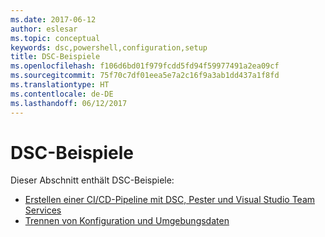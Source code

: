 ```yaml
---
ms.date: 2017-06-12
author: eslesar
ms.topic: conceptual
keywords: dsc,powershell,configuration,setup
title: DSC-Beispiele
ms.openlocfilehash: f106d6bd01f979fcdd5fd94f59977491a2ea09cf
ms.sourcegitcommit: 75f70c7df01eea5e7a2c16f9a3ab1dd437a1f8fd
ms.translationtype: HT
ms.contentlocale: de-DE
ms.lasthandoff: 06/12/2017
---
```

<a id="dsc-examples" class="xliff"></a>
# DSC-Beispiele

Dieser Abschnitt enthält DSC-Beispiele:

- [Erstellen einer CI/CD-Pipeline mit DSC, Pester und Visual Studio Team Services](dscCiCd.md)
- [Trennen von Konfiguration und Umgebungsdaten](separatingEnvData.md)

